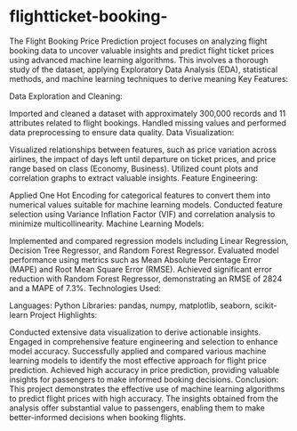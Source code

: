 # flightticket-booking-
The Flight Booking Price Prediction project focuses on analyzing flight booking data to uncover valuable insights and predict flight ticket prices using advanced machine learning algorithms. This involves a thorough study of the dataset, applying Exploratory Data Analysis (EDA), statistical methods, and machine learning techniques to derive meaning
Key Features:

Data Exploration and Cleaning:

Imported and cleaned a dataset with approximately 300,000 records and 11 attributes related to flight bookings.
Handled missing values and performed data preprocessing to ensure data quality.
Data Visualization:

Visualized relationships between features, such as price variation across airlines, the impact of days left until departure on ticket prices, and price range based on class (Economy, Business).
Utilized count plots and correlation graphs to extract valuable insights.
Feature Engineering:

Applied One Hot Encoding for categorical features to convert them into numerical values suitable for machine learning models.
Conducted feature selection using Variance Inflation Factor (VIF) and correlation analysis to minimize multicollinearity.
Machine Learning Models:

Implemented and compared regression models including Linear Regression, Decision Tree Regressor, and Random Forest Regressor.
Evaluated model performance using metrics such as Mean Absolute Percentage Error (MAPE) and Root Mean Square Error (RMSE).
Achieved significant error reduction with Random Forest Regressor, demonstrating an RMSE of 2824 and a MAPE of 7.3%.
Technologies Used:

Languages: Python
Libraries: pandas, numpy, matplotlib, seaborn, scikit-learn
Project Highlights:

Conducted extensive data visualization to derive actionable insights.
Engaged in comprehensive feature engineering and selection to enhance model accuracy.
Successfully applied and compared various machine learning models to identify the most effective approach for flight price prediction.
Achieved high accuracy in price prediction, providing valuable insights for passengers to make informed booking decisions.
Conclusion:
This project demonstrates the effective use of machine learning algorithms to predict flight prices with high accuracy. The insights obtained from the analysis offer substantial value to passengers, enabling them to make better-informed decisions when booking flights.

